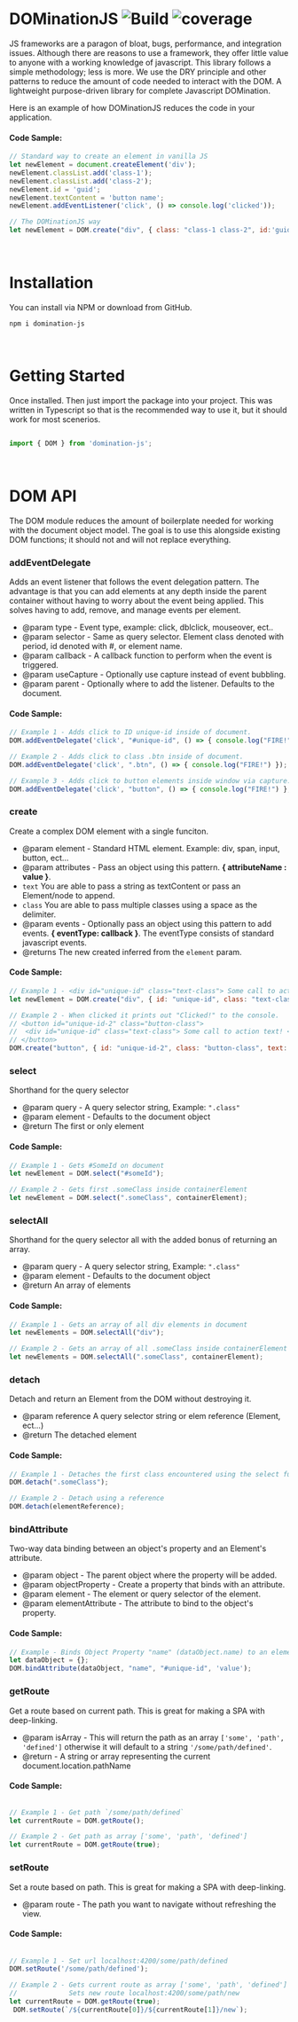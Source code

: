 

# DOMinationJS ![Build](https://img.shields.io/github/package-json/v/kylegundersen/DOMinationJS/main?label=Stable%20Version) ![coverage](https://img.shields.io/badge/coverage-100%25-green)

JS frameworks are a paragon of bloat, bugs, performance, and integration issues. Although there are reasons to use a framework, they offer little value to anyone with a working knowledge of javascript. This library follows a simple methodology; less is more. We use the DRY principle and other patterns to reduce the amount of code needed to interact with the DOM. A lightweight purpose-driven library for complete Javascript DOMination.

Here is an example of how DOMinationJS reduces the code in your application.
#### Code Sample:
```javascript
// Standard way to create an element in vanilla JS
let newElement = document.createElement('div');
newElement.classList.add('class-1');
newElement.classList.add('class-2');
newElement.id = 'guid';
newElement.textContent = 'button name';
newElement.addEventListener('click', () => console.log('clicked'));

// The DOMinationJS way
let newElement = DOM.create("div", { class: "class-1 class-2", id:'guid', text: 'button name' }, { click : () => console.log('clicked') });
```
&nbsp;

# Installation 

You can install via NPM or download from GitHub.
```
npm i domination-js
```

&nbsp;

# Getting Started
Once installed. Then just import the package into your project. This was written in Typescript so that is the recommended way to use it, but it should work for most scenerios.


```javascript

import { DOM } from 'domination-js';

```

&nbsp;

# DOM API

The DOM module reduces the amount of boilerplate needed for working with the document object model. The goal is to use this alongside existing DOM functions; it should not and will not replace everything.

### **addEventDelegate**
Adds an event listener that follows the event delegation pattern. The advantage is that you can add elements at any depth inside the parent container without having to worry about the event being applied. This solves having to add, remove, and manage events per element.
* @param type - Event type, example: click, dblclick, mouseover, ect..
* @param selector - Same as query selector. Element class denoted with period, id denoted with #, or element name.
* @param callback - A callback function to perform when the event is triggered.
* @param useCapture - Optionally use capture instead of event bubbling.
* @param parent - Optionally where to add the listener. Defaults to the document.
#### Code Sample:
```javascript
// Example 1 - Adds click to ID unique-id inside of document.
DOM.addEventDelegate('click', "#unique-id", () => { console.log("FIRE!") });

// Example 2 - Adds click to class .btn inside of document.
DOM.addEventDelegate('click', ".btn", () => { console.log("FIRE!") });

// Example 3 - Adds click to button elements inside window via capture.
DOM.addEventDelegate('click', "button", () => { console.log("FIRE!") }, true, window);
```


### **create**
Create a complex DOM element with a single funciton.
* @param element - Standard HTML element. Example: div, span, input, button, ect...
* @param attributes - Pass an object using this pattern. **{ attributeName : value }**. 
* ```text``` You are able to pass a string as textContent or pass an Element/node to append.
* ```class``` You are able to pass multiple classes using a space as the delimiter.
* @param events - Optionally pass an object using this pattern to add events. **{ eventType: callback }**. The eventType consists of standard javascript events.
* @returns The new created inferred from the ```element``` param.
#### Code Sample:
```javascript
// Example 1 - <div id="unique-id" class="text-class"> Some call to action text! </div>
let newElement = DOM.create("div", { id: "unique-id", class: "text-class", text: "Some call to action text!"});

// Example 2 - When clicked it prints out "Clicked!" to the console.
// <button id="unique-id-2" class="button-class">
//  <div id="unique-id" class="text-class"> Some call to action text! </div>
// </button>
DOM.create("button", { id: "unique-id-2", class: "button-class", text: newElement}, { click: () => console.log('Clicked!') });
```

### **select**
Shorthand for the query selector
* @param query - A query selector string, Example: ```".class"```
* @param element - Defaults to the document object
* @return The first or only element
#### Code Sample:
```javascript
// Example 1 - Gets #SomeId on document
let newElement = DOM.select("#someId");

// Example 2 - Gets first .someClass inside containerElement
let newElement = DOM.select(".someClass", containerElement);
```

### **selectAll**
Shorthand for the query selector all with the added bonus of returning an array.
* @param query - A query selector string, Example: ```".class"```
* @param element - Defaults to the document object
* @return An array of elements
#### Code Sample:
```javascript
// Example 1 - Gets an array of all div elements in document
let newElements = DOM.selectAll("div");

// Example 2 - Gets an array of all .someClass inside containerElement
let newElements = DOM.selectAll(".someClass", containerElement);
```

### **detach**
Detach and return an Element from the DOM without destroying it.
* @param reference A query selector string or elem reference (Element, ect...)
* @return The detached element
#### Code Sample:
```javascript
// Example 1 - Detaches the first class encountered using the select function (querySelector syntax)
DOM.detach(".someClass");

// Example 2 - Detach using a reference
DOM.detach(elementReference);
```

### **bindAttribute**
Two-way data binding between an object's property and an Element's attribute.
* @param object - The parent object where the property will be added.
* @param objectProperty - Create a property that binds with an attribute.
* @param element - The element or query selector of the element.
* @param elementAttribute - The attribute to bind to the object's property.
#### Code Sample:
```javascript
// Example - Binds Object Property "name" (dataObject.name) to an element's attribute value. 
let dataObject = {};
DOM.bindAttribute(dataObject, "name", "#unique-id", 'value');
```

### **getRoute**
Get a route based on current path. This is great for making a SPA with deep-linking. 
* @param isArray - This will return the path as an array ```['some', 'path', 'defined']``` otherwise it will default to a string ```'/some/path/defined'```.
* @return - A string or array representing the current document.location.pathName
#### Code Sample:
```javascript

// Example 1 - Get path `/some/path/defined`
let currentRoute = DOM.getRoute();

// Example 2 - Get path as array ['some', 'path', 'defined']
let currentRoute = DOM.getRoute(true);

```

### **setRoute**
Set a route based on path. This is great for making a SPA with deep-linking. 
* @param route - The path you want to navigate without refreshing the view.
#### Code Sample:
```javascript
 
// Example 1 - Set url localhost:4200/some/path/defined
DOM.setRoute('/some/path/defined');

// Example 2 - Gets current route as array ['some', 'path', 'defined']
//             Sets new route localhost:4200/some/path/new
let currentRoute = DOM.getRoute(true);
 DOM.setRoute(`/${currentRoute[0]}/${currentRoute[1]}/new`);

```